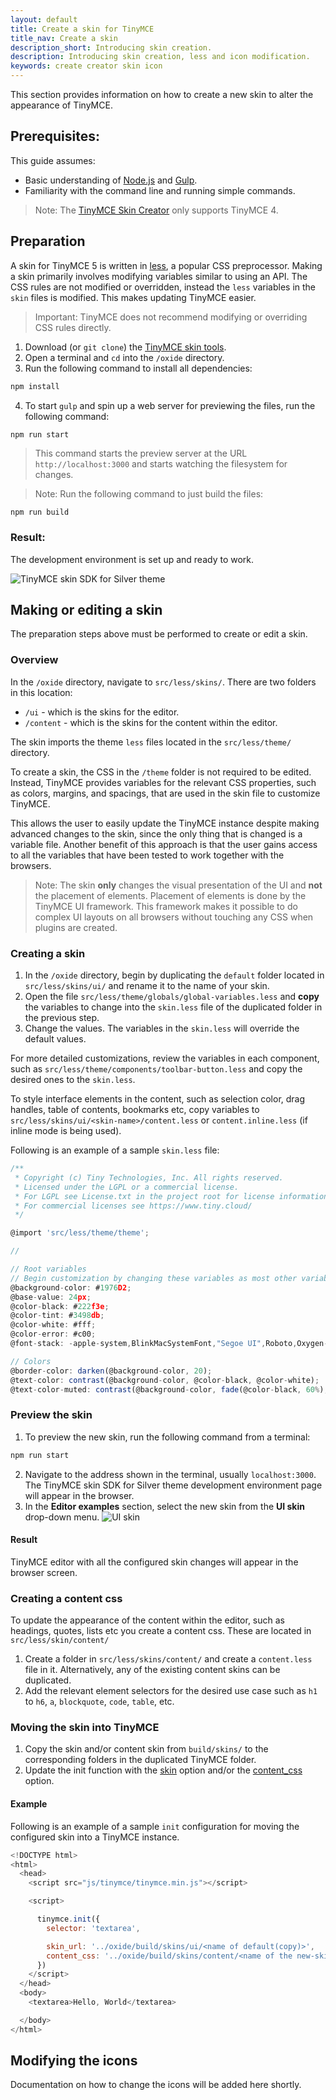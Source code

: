 ```yaml
---
layout: default
title: Create a skin for TinyMCE
title_nav: Create a skin
description_short: Introducing skin creation.
description: Introducing skin creation, less and icon modification.
keywords: create creator skin icon
---
```


This section provides information on how to create a new skin to alter the appearance of TinyMCE.

## Prerequisites:

This guide assumes:

* Basic understanding of [Node.js](http://nodejs.org) and [Gulp](http://gulpjs.com).
* Familiarity with the command line and running simple commands.

> Note: The  [TinyMCE Skin Creator](http://skin.tinymce.com/) only supports TinyMCE 4.

## Preparation

A skin for TinyMCE 5 is written in [less](http://lesscss.org), a popular CSS preprocessor. Making a skin primarily involves modifying variables similar to using an API. The CSS rules are not modified or overridden, instead the `less` variables in the `skin` files is modified. This makes updating TinyMCE easier.

> Important: TinyMCE does not recommend modifying or overriding CSS rules directly.

1. Download (or `git clone`) the [TinyMCE skin tools](https://github.com/tinymce/oxide).
1. Open a terminal and `cd` into the `/oxide` directory.
1. Run the following command to install all dependencies:
```js
npm install
```
4. To start `gulp` and spin up a web server for previewing the files, run the following command:
```js
npm run start
```
> This command starts the preview server at the URL `http://localhost:3000` and starts watching the filesystem for changes.

> Note: Run the following command to just build the files:
```
npm run build
```


### Result:

The development environment is set up and ready to work.

![**TinyMCE skin SDK for Silver theme**]({{site.baseurl}}/images/SDKforsilver.png)

## Making or editing a skin

The preparation steps above must be performed to create or edit a skin.

### Overview

In the `/oxide` directory, navigate to `src/less/skins/`. There are two folders in this location:
* `/ui` - which is the skins for the editor.
* `/content` - which is the skins for the content within the editor.

The skin imports the theme `less` files located in the `src/less/theme/` directory.

To create a skin, the CSS in the `/theme` folder is not required to be edited. Instead, TinyMCE provides variables for the relevant CSS properties, such as colors, margins, and spacings, that are used in the skin file to customize TinyMCE.

This allows the user to easily update the TinyMCE instance despite making advanced changes to the skin, since the only thing that is changed is a variable file. Another benefit of this approach is that the user gains access to all the variables that have been tested to work together with the browsers.

> Note: The skin **only** changes the visual presentation of the UI and **not** the placement of elements. Placement of elements is done by the TinyMCE UI framework. This framework makes it possible to do complex UI layouts on all browsers without touching any CSS when plugins are created.

### Creating a skin

1. In the `/oxide` directory, begin by duplicating the `default` folder located in `src/less/skins/ui/` and rename it to the name of your skin.
1. Open the file `src/less/theme/globals/global-variables.less` and **copy** the variables to change into the `skin.less` file of the duplicated folder in the previous step.
1. Change the values. The variables in the `skin.less` will override the default values.

For more detailed customizations, review the variables in each component, such as `src/less/theme/components/toolbar-button.less` and copy the desired ones to the `skin.less`.

To style interface elements in the content, such as selection color, drag handles, table of contents, bookmarks etc, copy variables to `src/less/skins/ui/<skin-name>/content.less` or `content.inline.less` (if inline mode is being used).

Following is an example of a sample `skin.less` file:

```js
/**
 * Copyright (c) Tiny Technologies, Inc. All rights reserved.
 * Licensed under the LGPL or a commercial license.
 * For LGPL see License.txt in the project root for license information.
 * For commercial licenses see https://www.tiny.cloud/
 */

@import 'src/less/theme/theme';

//

// Root variables
// Begin customization by changing these variables as most other variables are derivatives of these.
@background-color: #1976D2;
@base-value: 24px;
@color-black: #222f3e;
@color-tint: #3498db;
@color-white: #fff;
@color-error: #c00;
@font-stack: -apple-system,BlinkMacSystemFont,"Segoe UI",Roboto,Oxygen-Sans,Ubuntu,Cantarell,"Helvetica Neue",sans-serif;

// Colors
@border-color: darken(@background-color, 20);
@text-color: contrast(@background-color, @color-black, @color-white);
@text-color-muted: contrast(@background-color, fade(@color-black, 60%), fade(@color-white, 50%));
```

### Preview the skin

1. To preview the new skin, run the following command from a terminal:
```js
npm run start
```
2. Navigate to the address shown in the terminal, usually `localhost:3000`. The TinyMCE skin SDK for Silver theme development environment page will appear in the browser.
3. In the **Editor examples** section, select the new skin from the **UI skin** drop-down menu.
![**UI skin**]({{site.baseurl}}/images/default-copy.png)

#### Result

TinyMCE editor with all the configured skin changes will appear in the browser screen.

### Creating a content css

To update the appearance of the content within the editor, such as headings, quotes, lists etc you create a content css. These are located in `src/less/skin/content/`

1. Create a folder in `src/less/skins/content/` and create a `content.less` file in it. Alternatively, any of the existing content skins can be duplicated.
2. Add the relevant element selectors for the desired use case such as `h1` to `h6`, `a`, `blockquote`, `code`, `table`, etc.

### Moving the skin into TinyMCE

1. Copy the skin and/or content skin from `build/skins/` to the corresponding folders in the duplicated TinyMCE folder.
2. Update the init function with the [skin](https://www.tiny.cloud/docs-beta/configure/editor-appearance/#skin) option and/or the [content_css](https://www.tiny.cloud/docs-beta/configure/content-appearance/#content_css) option.

#### Example

Following is an example of a sample `init` configuration for moving the configured skin into a TinyMCE instance.

```js
<!DOCTYPE html>
<html>
  <head>
    <script src="js/tinymce/tinymce.min.js"></script>

    <script>

      tinymce.init({
        selector: 'textarea',

        skin_url: '../oxide/build/skins/ui/<name of default(copy)>',
        content_css: '../oxide/build/skins/content/<name of the new-skin>/content.min.css'
      })
    </script>
  </head>
  <body>
    <textarea>Hello, World</textarea>

  </body>
</html>
```

## Modifying the icons

Documentation on how to change the icons will be added here shortly.
